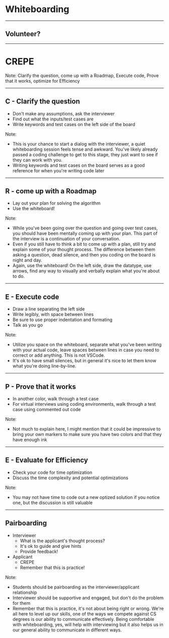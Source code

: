 # Whiteboarding

---

## Volunteer?


---

# CREPE

Note:
Clarify the question, come up with a Roadmap, Execute code, Prove that it works, optimize for Efficiency

---

## C - Clarify the question

* Don't make any assumptions, ask the interviewer
* Find out what the inputs/test cases are
* Write keywords and test cases on the left side of the board

Note:
* This is your chance to start a dialog with the interviewer, a quiet whiteboarding session feels tense and awkward. You've likely already passed a coding challenge to get to this stage, they just want to see if they can work with you.
* Writing keywords and test cases on the board serves as a good reference for when you're writing code later

---

## R - come up with a Roadmap

* Lay out your plan for solving the algorithm
* Use the whiteboard!

Note:
* While you've been going over the question and going over test cases, you should have been mentally coming up with your plan. This part of the interview is a continuation of your conversation.
* Even if you still have to think a bit to come up with a plan, still try and explain some of your thought process. The difference between them asking a question, dead silence, and then you coding on the board is night and day.
* Again, use the whiteboard! On the left side, draw the datatype, use arrows, find any way to visually and verbally explain what you're about to do.

---

## E - Execute code

* Draw a line separating the left side
* Write legibly, with space between lines
* Be sure to use proper indentation and formating
* Talk as you go

Note:
* Utilize you space on the whiteboard, separate what you've been writing with your actual code, leave spaces between lines in case you need to correct or add anything. This is not VSCode.
* It's ok to have small silences, but in general it's nice to let them know what you're doing line-by-line.

---

## P - Prove that it works

* In another color, walk through a test case
* For virtual interviews using coding environments, walk through a test case using commented out code

Note:
* Not much to explain here, I might mention that it could be impressive to bring your own markers to make sure you have two colors and that they have enough ink

---

## E - Evaluate for Efficiency

* Check your code for time optimization
* Discuss the time complexity and potential optimizations

Note:
* You may not have time to code out a new optized solution if you notice one, but the discussion is still valuable

---

## Pairboarding

* Interviewer
  * What is the applicant's thought process?
  * It's ok to guide and give hints
  * Provide feedback!
* Applicant
  * CREPE
  * Remember that this is practice!


Note:
* Students should be pairboarding as the interviewer/applicant relationship
* Interviewer should be supportive and engaged, but don't do the problem for them
* Remember that this is practice, it's not about being right or wrong. We're all here to level up our skills, one of the ways we compete against CS degrees is our ability to communicate effectively. Being comfortable with whiteboarding, yes, will help with interviewing but it also helps us in our general ability to communicate in different ways.